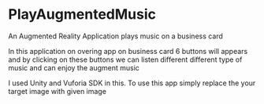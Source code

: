# PlayAugmentedMusic
An Augmented Reality Application plays music on a business card

In this application on overing app on business card 6 buttons will appears and by clicking 
on these buttons we can listen different different type of music and can enjoy the augment music

I used Unity and Vuforia SDK in this.
To use this app simply replace the your target image with given image
